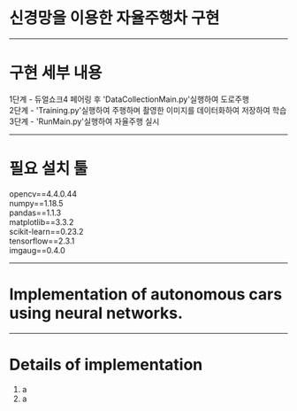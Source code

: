 # 신경망을 이용한 자율주행차 구현
<hr>
  <h1> 구현 세부 내용 </h1>
1단계 - 듀얼쇼크4 페어링 후 'DataCollectionMain.py'실행하여 도로주행<br>
2단계 - 'Training.py'실행하여 주행하며 촬영한 이미지를 데이터화하여 저장하여 학습<br>
3단계 - 'RunMain.py'실행하여 자율주행 실시<br>
<hr>
  <h1> 필요 설치 툴 </h1>
opencv==4.4.0.44<br>
numpy==1.18.5<br>
pandas==1.1.3<br>
matplotlib==3.3.2<br>
scikit-learn==0.23.2<br>
tensorflow==2.3.1<br>
imgaug==0.4.0<br>

<hr>

# Implementation of autonomous cars using neural networks.
<hr>
  <h1> Details of implementation </h1>
<ol>
  <li>a </li>
  <li>a </li>
</ol>
